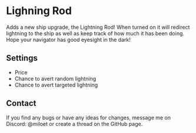 # Lighning Rod

Adds a new ship upgrade, the Lightning Rod! When turned on it will redirect lightning to the ship as well as keep track of how much it has been doing. Hope your navigator has good eyesight in the dark!

## Settings
- Price
- Chance to avert random lightning
- Chance to avert targeted lightning

## Contact
If you find any bugs or have any ideas for changes, message me on Discord: @miloet or create a thread on the GitHub page.